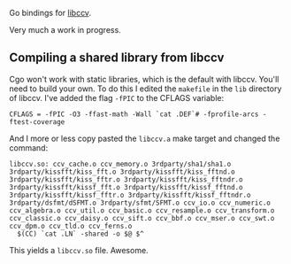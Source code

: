 Go bindings for [libccv](libccv.org).

Very much a work in progress.

## Compiling a shared library from libccv

Cgo won't work with static libraries, which is the default with libccv. You'll need to build your own.
To do this I edited the `makefile` in the `lib` directory of libccv. I've added the flag `-fPIC` to the CFLAGS variable:

    CFLAGS = -fPIC -O3 -ffast-math -Wall `cat .DEF`# -fprofile-arcs -ftest-coverage

And I more or less copy pasted the `libccv.a` make target and changed the command:

    libccv.so: ccv_cache.o ccv_memory.o 3rdparty/sha1/sha1.o 3rdparty/kissfft/kiss_fft.o 3rdparty/kissfft/kiss_fftnd.o 3rdparty/kissfft/kiss_fftr.o 3rdparty/kissfft/kiss_fftndr.o 3rdparty/kissfft/kissf_fft.o 3rdparty/kissfft/kissf_fftnd.o 3rdparty/kissfft/kissf_fftr.o 3rdparty/kissfft/kissf_fftndr.o 3rdparty/dsfmt/dSFMT.o 3rdparty/sfmt/SFMT.o ccv_io.o ccv_numeric.o ccv_algebra.o ccv_util.o ccv_basic.o ccv_resample.o ccv_transform.o ccv_classic.o ccv_daisy.o ccv_sift.o ccv_bbf.o ccv_mser.o ccv_swt.o ccv_dpm.o ccv_tld.o ccv_ferns.o
      $(CC) `cat .LN` -shared -o $@ $^

This yields a `libccv.so` file. Awesome.
